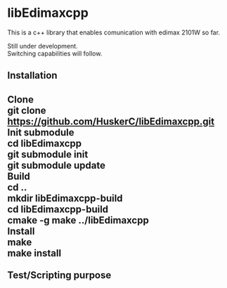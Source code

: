 # libEdimaxcpp

This is a c++ library that enables comunication with edimax 2101W so far.<br>

Still under development. <br>
Switching capabilities will follow.<br> 

Installation
----------------------
Clone<br>
     git clone https://github.com/HuskerC/libEdimaxcpp.git<br>
Init submodule<br>
     cd libEdimaxcpp<br>
     git submodule init<br>
     git submodule update<br>
Build<br>
     cd ..<br>
     mkdir libEdimaxcpp-build<br>
     cd libEdimaxcpp-build<br>
     cmake -g make ../libEdimaxcpp<br>
Install<br>
     make<br>
     make install<br>
<br>
Test/Scripting purpose
------------------------




